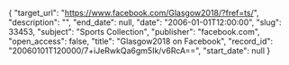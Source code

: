 {
  "target_url": "https://www.facebook.com/Glasgow2018/?fref=ts/", 
  "description": "", 
  "end_date": null, 
  "date": "2006-01-01T12:00:00", 
  "slug": 33453, 
  "subject": "Sports Collection", 
  "publisher": "facebook.com", 
  "open_access": false, 
  "title": "Glasgow2018 on Facebook", 
  "record_id": "20060101T120000/7+iJeRwkQa6gm5Ik/v6RcA==", 
  "start_date": null
}

